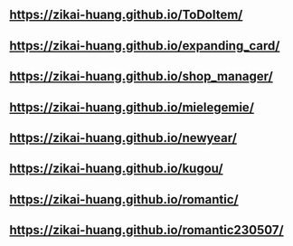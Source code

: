## https://zikai-huang.github.io/ToDoItem/
## https://zikai-huang.github.io/expanding_card/
## https://zikai-huang.github.io/shop_manager/
## https://zikai-huang.github.io/mielegemie/
## https://zikai-huang.github.io/newyear/
## https://zikai-huang.github.io/kugou/
## https://zikai-huang.github.io/romantic/
## https://zikai-huang.github.io/romantic230507/
